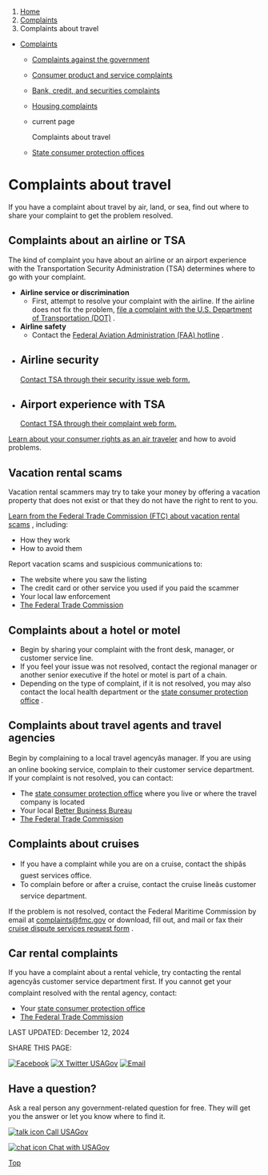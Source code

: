 1. [Home](/)
2. [Complaints](/complaints)
3. Complaints about travel

* [Complaints](/complaints)
  + [Complaints against the government](/complaints-against-government)
  + [Consumer product and service complaints](/consumer-complaints)
  + [Bank, credit, and securities complaints](/bank-credit-complaints)
  + [Housing complaints](/housing-complaints)
  + current page

    Complaints about travel
  + [State consumer protection offices](/state-consumer)

Complaints about travel
=======================

If you have a complaint about travel by air, land, or sea, find out where to share your complaint to get the problem resolved.

Complaints about an airline or TSA
----------------------------------

The kind of complaint you have about an airline or an airport experience with the Transportation Security Administration (TSA) determines where to go with your complaint.

* **Airline service or discrimination**
  - First, attempt to resolve your complaint with the airline. If the airline does not fix the problem,
  [file a complaint with the U.S. Department of Transportation (DOT)](https://www.transportation.gov/airconsumer/file-consumer-complaint)
  .
* **Airline safety**
  - Contact the
  [Federal Aviation Administration (FAA) hotline](https://www.faa.gov/about/office_org/headquarters_offices/aae/programs_services/faa_hotlines)
  .
* **Airline security**
  -
  [Contact TSA through their security issue web form.](https://www.tsa.gov/contact-center/form/security-issue)
* **Airport experience with TSA**
  -
  [Contact TSA through their complaint web form.](https://www.tsa.gov/contact-center/form/complaints)

[Learn about your consumer rights as an air traveler](https://www.transportation.gov/airconsumer)
and how to avoid problems.

Vacation rental scams
---------------------

Vacation rental scammers may try to take your money by offering a vacation property that does not exist or that they do not have the right to rent to you.

[Learn from the Federal Trade Commission (FTC) about vacation rental scams](https://consumer.ftc.gov/consumer-alerts/2018/07/getting-vacation-rental-watch-out-scams)
, including:

* How they work
* How to avoid them

Report vacation scams and suspicious communications to:

* The website where you saw the listing
* The credit card or other service you used if you paid the scammer
* Your local law enforcement
* [The Federal Trade Commission](https://reportfraud.ftc.gov/?orgcode=USAGOV)

Complaints about a hotel or motel
---------------------------------

* Begin by sharing your complaint with the front desk, manager, or customer service line.
* If you feel your issue was not resolved, contact the regional manager or another senior executive if the hotel or motel is part of a chain.
* Depending on the type of complaint, if it is not resolved, you may also contact the local health department or the
  [state consumer protection office](/state-consumer)
  .

Complaints about travel agents and travel agencies
--------------------------------------------------

Begin by complaining to a local travel agencyâs manager. If you are using an online booking service, complain to their customer service department. If your complaint is not resolved, you can contact:

* The
  [state consumer protection office](/state-consumer)
  where you live or where the travel company is located
* Your local
  [Better Business Bureau](https://www.bbb.org/bbb-directory)
* [The Federal Trade Commission](https://reportfraud.ftc.gov/?orgcode=USAGOV)

Complaints about cruises
------------------------

* If you have a complaint while you are on a cruise, contact the shipâs guest services office.
* To complain before or after a cruise, contact the cruise lineâs customer service department.

If the problem is not resolved, contact the Federal Maritime Commission by email at
[complaints@fmc.gov](mailto:complaints@fmc.gov)
or download, fill out, and mail or fax their
[cruise dispute services request form](https://www.fmc.gov/wp-content/uploads/2022/07/PVOForm32.pdf)
.

Car rental complaints
---------------------

If you have a complaint about a rental vehicle, try contacting the rental agencyâs customer service department first. If you cannot get your complaint resolved with the rental agency, contact:

* Your
  [state consumer protection office](/state-consumer)
* [The Federal Trade Commission](https://reportfraud.ftc.gov/?orgcode=USAGOV)

LAST UPDATED:
December 12, 2024

SHARE THIS PAGE:

[![Facebook](/themes/custom/usagov/images/social-media-icons/Facebook_Icon.svg)](https://www.facebook.com/sharer/sharer.php?u=https://www.usa.gov/travel-complaints&v=3)
[![X Twitter USAGov](/themes/custom/usagov/images/social-media-icons/X_Twitter_Icon.svg?version=2)](https://twitter.com/intent/tweet?source=webclient&text=https://www.usa.gov/travel-complaints)
[![Email](/themes/custom/usagov/images/social-media-icons/Email_Icon.svg?version=2)](mailto:?subject=https://www.usa.gov/travel-complaints)

Have a question?
----------------

Ask a real person any government-related question for free. They will get you the answer or let you know where to find it.

[![talk icon](/themes/custom/usagov/images/ICONS_talk.png)
Call USAGov](/phone)

[![chat icon](/themes/custom/usagov/images/ICONS_chat.png)
Chat with USAGov](/chat)

[Top](#main-content)